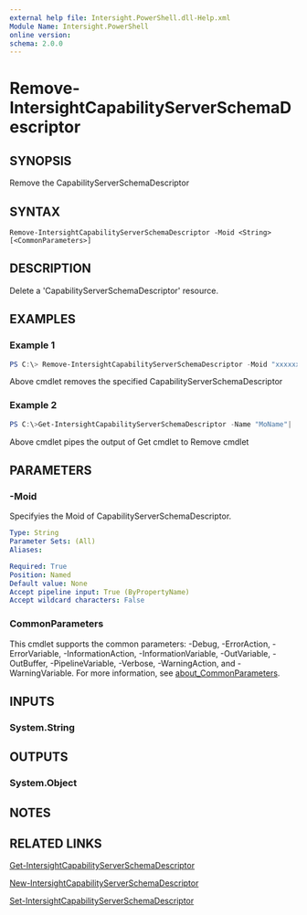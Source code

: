 ```yaml
---
external help file: Intersight.PowerShell.dll-Help.xml
Module Name: Intersight.PowerShell
online version:
schema: 2.0.0
---
```


# Remove-IntersightCapabilityServerSchemaDescriptor

## SYNOPSIS
Remove the CapabilityServerSchemaDescriptor

## SYNTAX

```
Remove-IntersightCapabilityServerSchemaDescriptor -Moid <String> [<CommonParameters>]
```

## DESCRIPTION
Delete a &apos;CapabilityServerSchemaDescriptor&apos; resource.

## EXAMPLES

### Example 1
```powershell
PS C:\> Remove-IntersightCapabilityServerSchemaDescriptor -Moid "xxxxxxxxxxxxxxxxxxxxxxxxxxx"
```
Above cmdlet removes the specified CapabilityServerSchemaDescriptor 

### Example 2
```powershell
PS C:\>Get-IntersightCapabilityServerSchemaDescriptor -Name "MoName"|  Remove-IntersightCapabilityServerSchemaDescriptor
```
Above cmdlet pipes the output of Get cmdlet to Remove cmdlet

## PARAMETERS

### -Moid
Specifyies the Moid of CapabilityServerSchemaDescriptor.

```yaml
Type: String
Parameter Sets: (All)
Aliases:

Required: True
Position: Named
Default value: None
Accept pipeline input: True (ByPropertyName)
Accept wildcard characters: False
```

### CommonParameters
This cmdlet supports the common parameters: -Debug, -ErrorAction, -ErrorVariable, -InformationAction, -InformationVariable, -OutVariable, -OutBuffer, -PipelineVariable, -Verbose, -WarningAction, and -WarningVariable. For more information, see [about_CommonParameters](http://go.microsoft.com/fwlink/?LinkID=113216).

## INPUTS

### System.String

## OUTPUTS

### System.Object
## NOTES

## RELATED LINKS

[Get-IntersightCapabilityServerSchemaDescriptor](./Get-IntersightCapabilityServerSchemaDescriptor.md)

[New-IntersightCapabilityServerSchemaDescriptor](./New-IntersightCapabilityServerSchemaDescriptor.md)

[Set-IntersightCapabilityServerSchemaDescriptor](./Set-IntersightCapabilityServerSchemaDescriptor.md)

